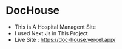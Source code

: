 # DocHouse

- This is A Hospital Managent Site
- I used Next Js in This Project
- Live Site : https://doc-house.vercel.app/
